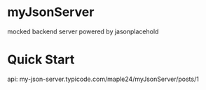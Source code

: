 # myJsonServer
mocked backend server powered by jasonplacehold

# Quick Start
api: my-json-server.typicode.com/maple24/myJsonServer/posts/1
